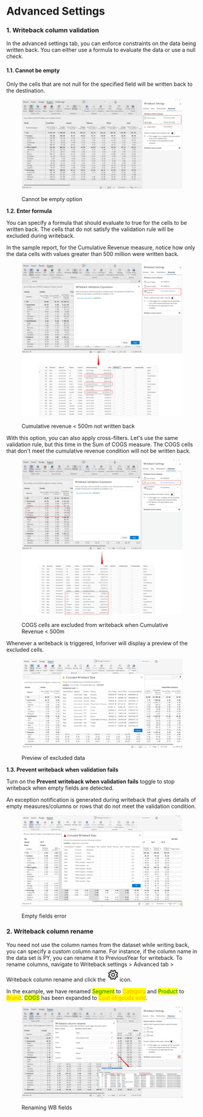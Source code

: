 # Advanced Settings

### 1. Writeback column validation

In the advanced settings tab, you can enforce constraints on the data being written back. You can either use a formula to evaluate the data or use a null check.

#### 1.1. Cannot be empty

Only the cells that are not null for the specified field will be written back to the destination.

<figure><img src="../../../.gitbook/assets/image (901).png" alt=""><figcaption><p>Cannot be empty option</p></figcaption></figure>

**1.2. Enter formula**

You can specify a formula that should evaluate to true for the cells to be written back. The cells that do not satisfy the validation rule will be excluded during writeback.&#x20;

In the sample report, for the Cumulative Revenue measure, notice how only the data cells with values greater than 500 million were written back.&#x20;

<figure><img src="../../../.gitbook/assets/image (902).png" alt=""><figcaption><p>Cumulative revenue &#x3C; 500m not written back</p></figcaption></figure>

With this option, you can also apply cross-filters. Let's use the same validation rule, but this time in the Sum of COGS measure. The COGS cells that don't meet the cumulative revenue condition will not be written back.

<figure><img src="../../../.gitbook/assets/image (903).png" alt=""><figcaption><p>COGS cells are excluded from writeback when Cumulative Revenue &#x3C; 500m</p></figcaption></figure>

Whenever a writeback is triggered, Inforiver will display a preview of the excluded cells.

<figure><img src="../../../.gitbook/assets/image (904).png" alt=""><figcaption><p>Preview of excluded data</p></figcaption></figure>

**1.3. Prevent writeback when validation fails**

Turn on the **Prevent writeback when validation fails** toggle to stop writeback when empty fields are detected.&#x20;

An exception notification is generated during writeback that gives details of empty measures/columns or rows that do not meet the validation condition.&#x20;

<figure><img src="../../../.gitbook/assets/image (18) (1) (1) (1).png" alt=""><figcaption><p>Empty fields error</p></figcaption></figure>

### 2. Writeback column rename

You need not use the column names from the dataset while writing back, you can specify a custom column name. For instance, if the column name in the data set is PY, you can rename it to PreviousYear for writeback. To rename columns, navigate to Writeback settings > Advanced tab > Writeback column rename and click the <img src="../../../.gitbook/assets/image (905).png" alt="" data-size="line">icon.

In the example, we have renamed <mark style="color:green;">Segment</mark> to <mark style="color:orange;">Category</mark> and <mark style="color:green;">Product</mark> to <mark style="color:orange;">Brand</mark>. <mark style="color:green;">COGS</mark> has been expanded to <mark style="color:orange;">Cost of goods sold</mark>.

<figure><img src="../../../.gitbook/assets/image (906).png" alt=""><figcaption><p>Renaming WB fields</p></figcaption></figure>

